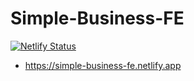 # Simple-Business-FE
[![Netlify Status](https://api.netlify.com/api/v1/badges/7f85c6af-1981-4c21-8a4e-fc38762d6a4f/deploy-status)](https://app.netlify.com/sites/dream-making-studio/deploys)
- https://simple-business-fe.netlify.app


